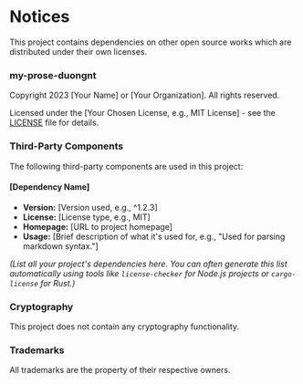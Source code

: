 # Notices

This project contains dependencies on other open source works which are distributed under their own licenses.

### my-prose-duongnt

Copyright 2023 [Your Name] or [Your Organization]. All rights reserved.

Licensed under the [Your Chosen License, e.g., MIT License] - see the [LICENSE](LICENSE) file for details.

### Third-Party Components

The following third-party components are used in this project:

#### [Dependency Name]
- **Version:** [Version used, e.g., ^1.2.3]
- **License:** [License type, e.g., MIT]
- **Homepage:** [URL to project homepage]
- **Usage:** [Brief description of what it's used for, e.g., "Used for parsing markdown syntax."]

*(List all your project's dependencies here. You can often generate this list automatically using tools like `license-checker` for Node.js projects or `cargo-license` for Rust.)*

### Cryptography

This project does not contain any cryptography functionality.

### Trademarks

All trademarks are the property of their respective owners.